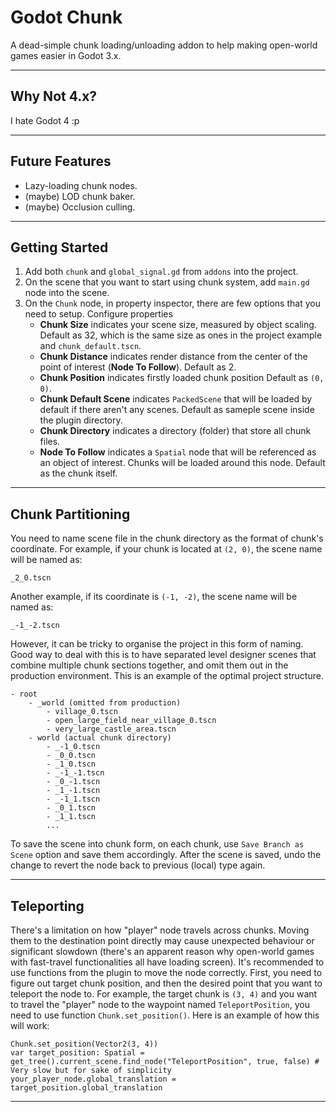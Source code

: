 # Godot Chunk
A dead-simple chunk loading/unloading addon to help making open-world games easier in Godot 3.x.

---

## Why Not 4.x?
I hate Godot 4 :p

---

## Future Features
- Lazy-loading chunk nodes.
- (maybe) LOD chunk baker.
- (maybe) Occlusion culling.

---

## Getting Started
1. Add both `chunk` and `global_signal.gd` from `addons` into the project.
2. On the scene that you want to start using chunk system, add `main.gd` node into the scene.
3. On the `Chunk` node, in property inspector, there are few options that you need to setup. Configure properties 
    - **Chunk Size** indicates your scene size, measured by object scaling. Default as 32, which is the same size as ones in the project example and `chunk_default.tscn`.
    - **Chunk Distance** indicates render distance from the center of the point of interest (**Node To Follow**). Default as 2.
    - **Chunk Position** indicates firstly loaded chunk position Default as `(0, 0)`.
    - **Chunk Default Scene** indicates `PackedScene` that will be loaded by default if there aren't any scenes. Default as sameple scene inside the plugin directory.
    - **Chunk Directory** indicates a directory (folder) that store all chunk files.
    - **Node To Follow** indicates a `Spatial` node that will be referenced as an object of interest. Chunks will be loaded around this node. Default as the chunk itself.

---

## Chunk Partitioning
You need to name scene file in the chunk directory as the format of chunk's coordinate. For example, if your chunk is located at `(2, 0)`, the scene name will be named as:
```
_2_0.tscn
```
Another example, if its coordinate is `(-1, -2)`, the scene name will be named as:
```
_-1_-2.tscn
```
However, it can be tricky to organise the project in this form of naming. Good way to deal with this is to have separated level designer scenes that combine multiple chunk sections together, and omit them out in the production environment. This is an example of the optimal project structure.
```
- root
    - _world (omitted from production)
        - village_0.tscn
        - open_large_field_near_village_0.tscn
        - very_large_castle_area.tscn
    - world (actual chunk directory)
        - _-1_0.tscn
        - _0_0.tscn
        - _1_0.tscn
        - _-1_-1.tscn
        - _0_-1.tscn
        - _1_-1.tscn
        - _-1_1.tscn
        - _0_1.tscn
        - _1_1.tscn
        ...
```
To save the scene into chunk form, on each chunk, use `Save Branch as Scene` option and save them accordingly. After the scene is saved, undo the change to revert the node back to previous (local) type again.

---

## Teleporting
There's a limitation on how "player" node travels across chunks. Moving them to the destination point directly may cause unexpected behaviour or significant slowdown (there's an apparent reason why open-world games with fast-travel functionalities all have loading screen).  It's recommended to use functions from the plugin to move the node correctly. First, you need to figure out target chunk position, and then the desired point that you want to teleport the node to. For example, the target chunk is `(3, 4)` and you want to travel the "player" node to the waypoint named `TeleportPosition`, you need to use function `Chunk.set_position()`. Here is an example of how this will work:
```gdscript
Chunk.set_position(Vector2(3, 4))
var target_position: Spatial = get_tree().current_scene.find_node("TeleportPosition", true, false) # Very slow but for sake of simplicity
your_player_node.global_translation = target_position.global_translation
```

---
